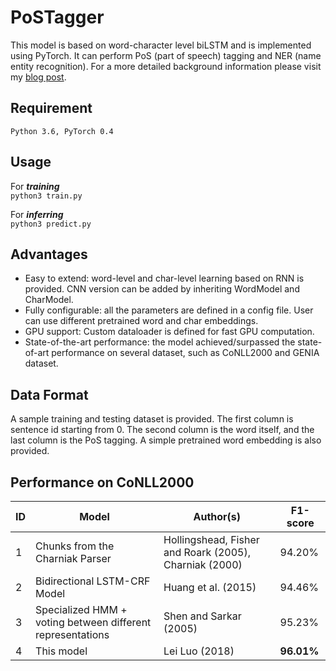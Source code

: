 # PoSTagger
This model is based on word-character level biLSTM and is implemented using PyTorch. It can perform PoS (part of speech) tagging and NER (name entity recognition). For a more detailed background information please visit my [blog post](http://leiluoray.com/2018/10/20/Part-of-Speech-Tagging/).
## Requirement
```
Python 3.6, PyTorch 0.4
```
## Usage
For ***training*** <br>
`python3 train.py`

For ***inferring*** <br>
`python3 predict.py`

## Advantages
* Easy to extend: word-level and char-level learning based on RNN is provided. CNN version can be added by inheriting WordModel and CharModel.
* Fully configurable: all the parameters are defined in a config file. User can use different pretrained word and char embeddings.
* GPU support: Custom dataloader is defined for fast GPU computation.
* State-of-the-art performance: the model achieved/surpassed the state-of-art performance on several dataset, such as CoNLL2000 and GENIA dataset.


## Data Format
A sample training and testing dataset is provided. The first column is sentence id starting from 0. The second column is the word itself, and the last column is the PoS tagging. A simple pretrained word embedding is also provided.

## Performance on CoNLL2000
|ID| Model |Author(s)|F1-score   
|---|--------- | -------- | --------
|1| Chunks from the Charniak Parser | Hollingshead, Fisher and Roark (2005), Charniak (2000)|94.20%
|2| Bidirectional LSTM-CRF Model |Huang et al. (2015)| 94.46%
|3| Specialized HMM + voting between different representations | Shen and Sarkar (2005)| 95.23%
|4| This model | Lei Luo (2018)|**96.01%** 
